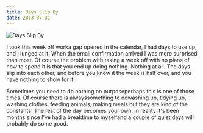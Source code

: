 ```yaml
---
title: Days Slip By
date: 2013-07-31
---
```


![Days Slip By](https://source.unsplash.com/4v9Kk01mEbY/1600x900)

I took this week off worka gap opened in the calendar, I had days to use up, and I lunged at it. When the email confirmation arrived I was more surprised than most. Of course the problem with taking a week off with no plans of how to spend it is that you end up doing nothing. Nothing at all. The days slip into each other, and before you know it the week is half over, and you have nothing to show for it.

Sometimes you need to do nothing on purposeperhaps this is one of those times. Of course there is alwayssomething to dowashing up, tidying up, washing clothes, feeding animals, making meals but they are kind of the constants. The rest of the day becomes your own. In reality it's been months since I've had a breaktime to myselfand a couple of quiet days will probably do some good.